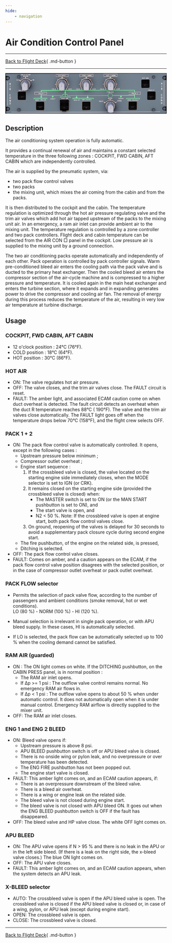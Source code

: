 ```yaml
---
hide:
    - navigation
---
```


# Air Condition Control Panel

---

[Back to Flight Deck](../flight-deck.md){ .md-button }

---

![Air Conditioning Panel](../../../assets/a32nx-briefing/overhead-panel/AC-Panel.png "Air Conditioning Panel")

## Description

The air conditioning system operation is fully automatic.

It provides a continual renewal of air and maintains a constant selected temperature in the three following zones : COCKPIT, FWD CABIN, AFT CABIN which are independently controlled.

The air is supplied by the pneumatic system, via:

- two pack flow control valves
- two packs
- the mixing unit, which mixes the air coming from the cabin and from the packs.

It is then distributed to the cockpit and the cabin.
The temperature regulation is optimized through the hot air pressure regulating valve and the trim air valves which add hot air tapped upstream of the packs to the mixing unit air.
In an emergency, a ram air inlet can provide ambient air to the mixing unit.
The temperature regulation is controlled by a zone controller and two pack controllers.
Flight deck and cabin temperature can be selected from the AIR CON □ panel in the cockpit.
Low pressure air is supplied to the mixing unit by a ground connection.

The two air conditioning packs operate automatically and independently of each other. Pack operation is controlled by pack controller signals.
Warm pre-conditioned bleed air enters the cooling path via the pack valve and is ducted to the primary heat exchanger.
Then the cooled bleed air enters the compressor section of the air-cycle machine and is compressed to a higher pressure and temperature.
It is cooled again in the main heat exchanger and enters the turbine section, where it expands and in expanding generates power to drive the compressor and cooling air fan.
The removal of energy during this process reduces the temperature of the air, resulting in very low air temperature at turbine discharge.

## Usage

### COCKPIT, FWD CABIN, AFT CABIN

- 12 o'clock position : 24°C (76°F).
- COLD position : 18°C (64°F).
- HOT position : 30°C (86°F).

### HOT AIR

- ON: The valve regulates hot air pressure.
- OFF: The valve closes, and the trim air valves close. The FAULT circuit is reset.
- FAULT: The amber light, and associated ECAM caution come on when duct overheat is detected. The fault circuit detects an overheat when the duct R temperature reaches 88°C ( 190°F). The valve and the trim air valves close automatically. The FAULT light goes off when the temperature drops below 70°C (158°F), and the flight crew selects OFF.

### PACK 1 + 2

- ON: The pack flow control valve is automatically controlled.
    It opens, except in the following cases :
    - Upstream pressure below minimum ;
    - Compressor outlet overheat ;
    - Engine start sequence :
        1. If the crossbleed valve is closed, the valve located on the starting engine side immediately closes, when the MODE selector is set to IGN (or CRK).
        2. It remains closed on the starting engine side (provided the crossbleed valve is closed) when:
            - The MASTER switch is set to ON (or the MAN START pushbutton is set to ON), and
            - The start valve is open, and
            - N2 < 50 %.
      Note: If the crossbleed valve is open at engine start, both pack flow control valves close.
        3. On ground, reopening of the valves is delayed for 30 seconds to avoid a supplementary pack closure cycle during second engine start.
    - The fire pushbutton, of the engine on the related side, is pressed,
    - Ditching is selected.
- OFF: The pack flow control valve closes.
- FAULT: Comes on amber, and a caution appears on the ECAM, if the pack flow control valve position disagrees with the selected position, or in the case of compressor outlet overheat or pack outlet overheat.

### PACK FLOW selector

- Permits the selection of pack valve flow, according to the number of passengers and ambient conditions (smoke removal, hot or wet conditions).<br/>LO (80 %) - NORM (100 %) - HI (120 %).

- Manual selection is irrelevant in single pack operation, or with APU bleed supply. In these cases, HI is automatically selected.
- If LO is selected, the pack flow can be automatically selected up to 100 % when the cooling demand cannot be satisfied.

### RAM AIR (guarded)
- ON : The ON light comes on white.
    If the DITCHING pushbutton, on the CABIN PRESS panel, is in normal position :
    - The RAM air inlet opens.
    - If &#916;p >= 1 psi : The outflow valve control remains normal. No emergency RAM air flows in.
    - If &#916;p < 1 psi : The outflow valve opens to about 50 % when under automatic control. It does not automatically open when it is under manual control. Emergency RAM airflow is directly supplied to the mixer unit.
- OFF: The RAM air inlet closes.

### ENG 1 and ENG 2 BLEED

- ON: Bleed valve opens if:
    - Upstream pressure is above 8 psi.
    - APU BLEED pushbutton switch is off or APU bleed valve is closed.
    - There is no onside wing or pylon leak, and no overpressure or over temperature has been detected.
    - The ENG FIRE pushbutton has not been popped out.
    - The engine start valve is closed.
- FAULT: This amber light comes on, and an ECAM caution appears, if:
    - There is an overpressure downstream of the bleed valve.
    - There is a bleed air overheat.
    - There is a wing or engine leak on the related side.
    - The bleed valve is not closed during engine start.
    - The bleed valve is not closed with APU bleed ON.
    It goes out when the ENG BLEED pushbutton switch is OFF if the fault has disappeared.
- OFF: The bleed valve and HP valve close. The white OFF light comes on.


### APU BLEED

- ON: The APU valve opens if N > 95 % and there is no leak in the APU or in the left side bleed. (If there is a leak on the right side, the x-bleed valve closes.)
      The blue ON light comes on.
- OFF: The APU valve closes.
- FAULT: This amber light comes on, and an ECAM caution appears, when the system detects an APU leak.

### X-BLEED selector

- AUTO: The crossbleed valve is open if the APU bleed valve is open. The crossbleed valve is closed if the APU bleed valve is closed or, in case of a wing, pylon, or APU leak (except during engine start).
- OPEN: The crossbleed valve is open.
- CLOSE: The crossbleed valve is closed.

---

[Back to Flight Deck](../flight-deck.md){ .md-button }
